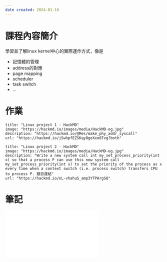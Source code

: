 ```yaml
---
date created: 2024-01-16
---
```

# 課程內容簡介

學習並了解linux kernel中心的實際運作方式，像是
- 記憶體的管理
- address的對應
- page mapping
- scheduler
- task switch 
- ...

# 作業

```embed
title: "Linux project 1 - HackMD"
image: "https://hackmd.io/images/media/HackMD-og.jpg"
description: "https://hackmd.io/@Mes/make_phy_addr_syscall"
url: "https://hackmd.io/jSwhpfEZSKqy8geXxo6Tvg?both"
```


```embed
title: "Linux project 2 - HackMD"
image: "https://hackmd.io/images/media/HackMD-og.jpg"
description: "Write a new system call int my_set_process_priority(int x) so that a process P can use this new system call my_set_process_priority(int x) to set the priority of the process as x every time when a context switch (i.e. process switch) transfers CPU to process P. 題目連結"
url: "https://hackmd.io/nL-vhahuS_amp3YTPArgSQ"
```




# 筆記

![](linux_.pdf)


